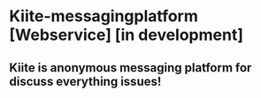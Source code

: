 # Kiite-messagingplatform [Webservice] [in development]
## Kiite is anonymous messaging platform for discuss everything issues!
